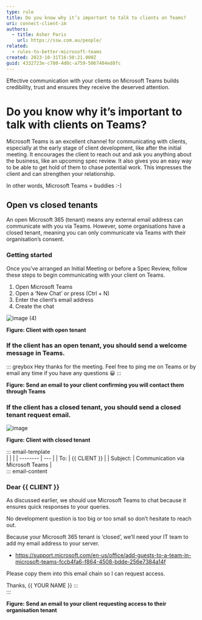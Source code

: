 ```yaml
---
type: rule
title: Do you know why it’s important to talk to clients on Teams? 
uri: connect-client-im
authors:
  - title: Asher Paris
    url: https://ssw.com.au/people/
related:
  - rules-to-better-microsoft-teams
created: 2023-10-31T16:50:21.000Z
guid: 4332723e-c780-4d0c-a759-5067404ed8fc
---
```


Effective communication with your clients on Microsoft Teams builds credibility, trust and ensures they receive the deserved attention.

<!--endintro-->

# Do you know why it’s important to talk with clients on Teams? 

Microsoft Teams is an excellent channel for communicating with clients, especially at the early stage of client development, like after the initial meeting. It encourages the client to reach out and ask you anything about the business, like an upcoming spec review. It also gives you an easy way to be able to get hold of them to chase potential work. This impresses the client and can strengthen your relationship.

In other words, Microsoft Teams = buddies :-)

## Open vs closed tenants
An open Microsoft 365 (tenant) means any external email address can communicate with you via Teams. However, some organisations have a closed tenant, meaning you can only communicate via Teams with their organisation’s consent.

### Getting started
Once you’ve arranged an Initial Meeting or before a Spec Review, follow these steps to begin communicating with your client on Teams.

1. Open Microsoft Teams
2. Open a ‘New Chat’ or press (Ctrl + N)
3. Enter the client’s email address
4. Create the chat

![image (4)](https://github.com/SSWConsulting/SSW.Rules.Content/assets/147477898/74af65cd-b8f1-401c-a9fa-32b9eeb7d901)

**Figure:  Client with open tenant**

### If the client has an open tenant, you should send a welcome message in Teams.

:::  greybox
Hey thanks for the meeting. Feel free to ping me on Teams or by email any time if you have any questions 😀 
:::  

**Figure: Send an email to your client confirming you will contact them through Teams**

### If the client has a closed tenant, you should send a closed tenant request email.

![image](https://github.com/SSWConsulting/SSW.Rules.Content/assets/147477898/c169a73f-0cc7-4561-ab84-659f3685220e)

**Figure:  Client with closed tenant**

::: email-template  
|          |     |
| -------- | --- |
| To:      | {{ CLIENT }} |
| Subject: | Communication via Microsoft Teams |  
::: email-content  

### Dear {{ CLIENT }}

As discussed earlier, we should use Microsoft Teams to chat because it ensures quick responses to your queries.

No development question is too big or too small so don’t hesitate to reach out.

Because your Microsoft 365 tenant is ‘closed’, we’ll need your IT team to add my email address to your server.
* https://support.microsoft.com/en-us/office/add-guests-to-a-team-in-microsoft-teams-fccb4fa6-f864-4508-bdde-256e7384a14f

Please copy them into this email chain so I can request access.

Thanks,
{{ YOUR NAME }}
:::  
:::  

**Figure: Send an email to your client requesting access to their organisation tenant**
